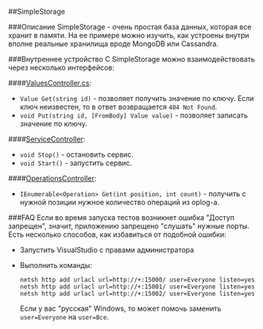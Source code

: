 ##SimpleStorage

###Описание
SimpleStorage - очень простая база данных, которая все хранит в памяти.
На ее примере можно изучить, как устроены внутри вполне реальные хранилища вроде MongoDB или Cassandra.

###Внутреннее устройство
С SimpleStorage можно взаимодействовать через несколько интерфейсов:

####[ValuesController.cs](SimpleStorage/SimpleStorage/Controllers/ValuesController.cs):

* `Value Get(string id)` - позволяет получить значение по ключу. Если ключ неизвестен, то в ответ возвращается `404 Not Found`.
* `void Put(string id, [FromBody] Value value)` - позволяет записать значение по ключу.

####[ServiceController](SimpleStorage/SimpleStorage/Controllers/ServiceController.cs):

* `void Stop()` - остановить сервис.
* `void Start()` - запустить сервис.

####[OperationsController](SimpleStorage/SimpleStorage/Controllers/ServiceController.cs):

* `IEnumerable<Operation> Get(int position, int count)` - получить с нужной позиции нужное количество операций из oplog-а.

###FAQ
Если во время запуска тестов возникнет ошибка "Доступ запрещен", значит, приложению запрещено "слушать" нужные порты. Есть несколько способов, как избавиться от подобной ошибки:

* Запустить VisualStudio с правами администратора
* Выполнить команды:

  ```
  netsh http add urlacl url=http://+:15000/ user=Everyone listen=yes
  netsh http add urlacl url=http://+:15001/ user=Everyone listen=yes
  netsh http add urlacl url=http://+:15002/ user=Everyone listen=yes
  ```
  Если у вас "русская" Windows, то может помочь заменить `user=Everyone` на `user=Все`.
